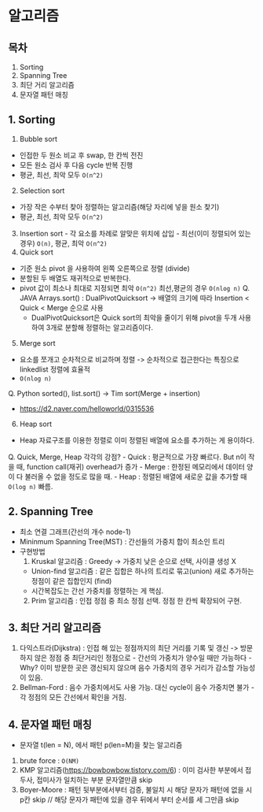 # 알고리즘

## 목차
1. Sorting
2. Spanning Tree
3. 최단 거리 알고리즘
4. 문자열 패턴 매칭
## 1. Sorting
  1. Bubble sort
  - 인접한 두 원소 비교 후 swap, 한 칸씩 전진
  - 모든 원소 검사 후 다음 cycle 반복 진행
  - 평균, 최선, 최악 모두 ```O(n^2)```

  2. Selection sort
  - 가장 작은 수부터 찾아 정렬하는 알고리즘(해당 자리에 넣을 원소 찾기)
  - 평균, 최선, 최악 모두 ```O(n^2)```
  
  3. Insertion sort
    - 각 요소를 차례로 알맞은 위치에 삽입
    - 최선(이미 정렬되어 있는 경우) ```O(n)```, 평균, 최악 ```O(n^2)```
  4. Quick sort
  - 기준 원소 pivot 을 사용하여 왼쪽 오른쪽으로 정렬 (divide)
  - 분할된 두 배열도 재귀적으로 반복한다.
  - pivot 값이 최소나 최대로 지정되면 최악 ```O(n^2)``` 최선,평균의 경우 ```O(nlog n)```
  Q.  JAVA Arrays.sort() : DualPivotQuicksort -> 배열의 크기에 따라 Insertion < Quick < Merge 순으로 사용
    - DualPivotQuicksort은 Quick sort의 최악을 줄이기 위해 pivot을 두개 사용하여 3개로 분할해 정렬하는 알고리즘이다.
  5. Merge sort
  - 요소를 쪼개고 순차적으로 비교하며 정렬 -> 순차적으로 접근한다는 특징으로 linkedlist 정렬에 효율적
  - ```O(nlog n)```

  Q. Python sorted(), list.sort() -> Tim sort(Merge + insertion)
  - https://d2.naver.com/helloworld/0315536
  6. Heap sort
  - Heap 자료구조를 이용한 정렬로 이미 정렬된 배열에 요소를 추가하는 게 용이하다.

  Q. Quick, Merge, Heap 각각의 강점?
    - Quick : 평균적으로 가장 빠르다. But n이 작을 때, function call(재귀) overhead가 증가 
    - Merge : 한정된 메모리에서 데이터 양이 다 불러올 수 없을 정도로 많을 때.
    - Heap : 정렬된 배열에 새로운 값을 추가할 때 ```O(log n)``` 빠름.

## 2. Spanning Tree
  - 최소 연결 그래프(간선의 개수 node-1)
  - Mininmum Spanning Tree(MST) : 간선들의 가중치 합이 최소인 트리
  - 구현방법
    1. Kruskal 알고리즘 : Greedy -> 가중치 낮은 순으로 선택, 사이클 생성 X 
      - Union-find 알고리즘 : 같은 집합은 하나의 트리로 묶고(union) 새로 추가하는 정점이 같은 집합인지 (find)
      - 시간복잡도는 간선 가중치를 정렬하는 게 핵심.
    2. Prim 알고리즘 : 인접 정점 중 최소 정점 선택. 정점 한 칸씩 확장되어 구현. 
       
## 3. 최단 거리 알고리즘
  1. 다익스트라(Dijkstra) : 인접 해 있는 정점까지의 최단 거리를 기록 및 갱신 -> 방문하지 않은 정점 중 최단거리인 정점으로
    - 간선의 가중치가 양수일 때만 가능하다 
    - Why? 이미 방문한 곳은 갱신되지 않으며 음수 가중치의 경우 거리가 감소할 가능성이 있음.
  2. Bellman-Ford : 음수 가중치에서도 사용 가능. 대신 cycle이 음수 가중치면 불가
    - 각 정점의 모든 간선에서 확인을 거침.

## 4. 문자열 패턴 매칭
  - 문자열 t(len = N), 에서 패턴 p(len=M)을 찾는 알고리즘
  1. brute force : ```O(NM)```
  2. KMP 알고리즘(https://bowbowbow.tistory.com/6) : 이미 검사한 부분에서 접두사, 접미사가 일치하는 부분 문자열만큼 skip
  3. Boyer-Moore : 패턴 뒷부분에서부터 검증, 불일치 시 해당 문자가 패턴에 없을 시 p칸 skip // 해당 문자가 패턴에 있을 경우 뒤에서 부터 순서를 세 그만큼 skip

